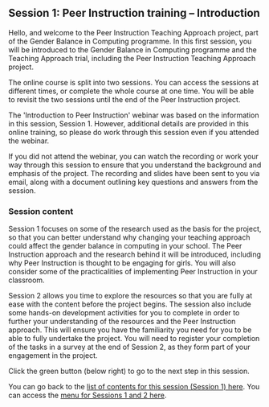 ## Session 1: Peer Instruction training – Introduction

Hello, and welcome to the Peer Instruction Teaching Approach project, part of the Gender Balance in Computing programme. In this first session, you will be introduced to the Gender Balance in Computing programme and the Teaching Approach trial, including the Peer Instruction Teaching Approach project.

The online course is split into two sessions. You can access the sessions at different times, or complete the whole course at one time. You will be able to revisit the two sessions until the end of the Peer Instruction project. 
 
The 'Introduction to Peer Instruction' webinar was based on the information in this session, Session 1. However, additional details are provided in this online training, so please do work through this session even if you attended the webinar.
 
If you did not attend the webinar, you can watch the recording or work your way through this session to ensure that you understand the background and emphasis of the project. The recording and slides have been sent to you via email, along with a document outlining key questions and answers from the session.

### Session content

Session 1 focuses on some of the research used as the basis for the project, so that you can better understand why changing your teaching approach could affect the gender balance in computing in your school. The Peer Instruction approach and the research behind it will be introduced, including why Peer Instruction is thought to be engaging for girls. You will also consider some of the practicalities of implementing Peer Instruction in your classroom.

Session 2 allows you time to explore the resources so that you are fully at ease with the content before the project begins. The session also include some hands-on development activities for you to complete in order to further your understanding of the resources and the Peer Instruction approach. This will ensure you have the familiarity you need for you to be able to fully undertake the project. You will need to register your completion of the tasks in a survey at the end of Session 2, as they form part of your engagement in the project.

Click the green button (below right) to go to the next step in this session.

You can go back to the [list of contents for this session (Session 1) here](https://projects.raspberrypi.org/en/projects/gbic-peer-instruction-1).
You can access the [menu for Sessions 1 and 2 here](https://projects.raspberrypi.org/en/pathways/gbic-peer-instruction-training).
